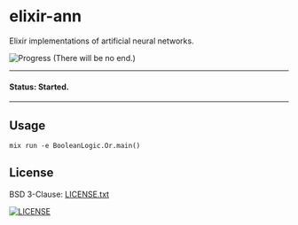 # elixir-ann

Elixir implementations of artificial neural networks.

![Progress](http://progressed.io/bar/100?title=progress) (There will be no end.)

---
#### Status: Started.
---

## Usage
```
mix run -e BooleanLogic.Or.main()
```

## License
BSD 3-Clause: [LICENSE.txt](LICENSE.txt)

[<img alt="LICENSE" src="http://img.shields.io/pypi/l/Django.svg?style=flat-square"/>](LICENSE.txt)
